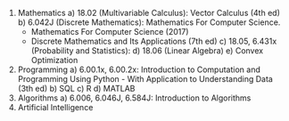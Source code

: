 1. Mathematics
 a) 18.02 (Multivariable Calculus): Vector Calculus (4th ed)
 b) 6.042J (Discrete Mathematics): Mathematics For Computer Science.
	- Mathematics For Computer Science (2017)
	- Discrete Mathematics and Its Applications (7th ed)
 c) 18.05, 6.431x (Probability and Statistics): 
 d) 18.06 (Linear Algebra)
 e) Convex Optimization
2. Programming
 a) 6.00.1x, 6.00.2x: Introduction to Computation and Programming Using Python - With Application to Understanding Data (3th ed)
 b) SQL
 c) R
 d) MATLAB
3. Algorithms
 a) 6.006, 6.046J, 6.584J: Introduction to Algorithms
4. Artificial Intelligence
     